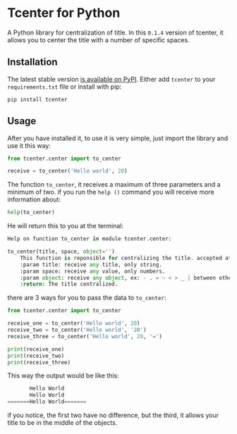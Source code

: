 # Tcenter for Python

A Python library for centralization of title. In this `0.1.4` version of tcenter, it allows you to center the title with a number of specific spaces.

## Installation

The latest stable version [is available on PyPI](https://pypi.org/project/tcenter/). Either add `tcenter` to your `requirements.txt` file or install with pip:

    pip install tcenter

## Usage

After you have installed it, to use it is very simple, just import the library and use it this way:

```python
from tcenter.center import to_center

receive = to_center('Hello world', 20)
```

The function `to_center`, it receives a maximum of three parameters and a minimum of two. if you run the `help ()` command you will receive more information about:

```python
help(to_center)
```

He will return this to you at the terminal:

```python
Help on function to_center in module tcenter.center:

to_center(title, space, object='')
    This function is reponsible for centralizing the title. accepted at least two vestments.
    :param title: receive any title, only string.
    :param space: receive any value, only numbers.
    :param object: receive any object, ex: - . = ~ < > _ | between others.
    :return: The title centralized.
```

there are 3 ways for you to pass the data to `to_center`:

```python
from tcenter.center import to_center

receive_one = to_center('Hello world', 20)
receive_two = to_center('Hello world', '20')
receive_three = to_center('Hello world', 20, '=')

print(receive_one)
print(receive_two)
print(receive_three)
```

This way the output would be like this:

```python
       Hello World
       Hello World
=======Hello World=======
```

if you notice, the first two have no difference, but the third, it allows your title to be in the middle of the objects.
